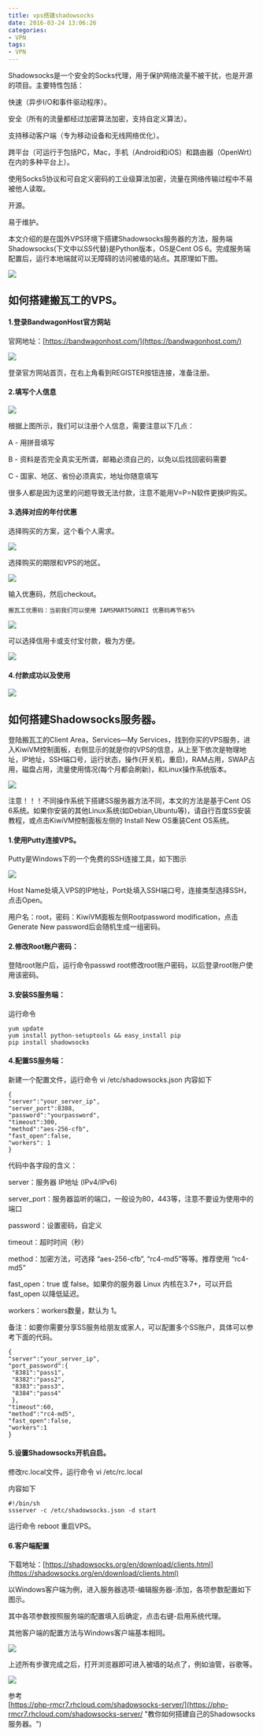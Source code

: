 ```yaml
---
title: vps搭建shadowsocks
date: 2016-03-24 13:06:26
categories:
- VPN
tags:
- VPN
---
```


Shadowsocks是一个安全的Socks代理，用于保护网络流量不被干扰，也是开源的项目。主要特性包括：

快速（异步I/O和事件驱动程序）。

安全（所有的流量都经过加密算法加密，支持自定义算法）。

支持移动客户端（专为移动设备和无线网络优化）。

跨平台（可运行于包括PC，Mac，手机（Android和iOS）和路由器（OpenWrt）在内的多种平台上）。

使用Socks5协议和可自定义密码的工业级算法加密，流量在网络传输过程中不易被他人读取。

开源。

易于维护。

本文介绍的是在国外VPS环境下搭建Shadowsocks服务器的方法，服务端Shadowsocks(下文中以SS代替)是Python版本，OS是Cent OS 6。完成服务端配置后，运行本地端就可以无障碍的访问被墙的站点。其原理如下图。  

![](http://i.imgur.com/yM6K77l.png)  

## 如何搭建搬瓦工的VPS。  

#### 1.登录BandwagonHost官方网站

官网地址：[https://bandwagonhost.com/](https://bandwagonhost.com/)

![](http://i.imgur.com/YwlvtZt.png)  

登录官方网站首页，在右上角看到REGISTER按钮连接，准备注册。  

#### 2.填写个人信息  

![](http://i.imgur.com/0uC26wo.png)  

根据上图所示，我们可以注册个人信息，需要注意以下几点：  

A - 用拼音填写  

B - 资料是否完全真实无所谓，邮箱必须自己的，以免以后找回密码需要  

C - 国家、地区、省份必须真实，地址你随意填写  

很多人都是因为这里的问题导致无法付款，注意不能用V=P=N软件更换IP购买。  

#### 3.选择对应的年付优惠  

选择购买的方案，这个看个人需求。

![](http://i.imgur.com/MpUHhkg.png)

选择购买的期限和VPS的地区。

![](http://i.imgur.com/9DYao1E.png)  

输入优惠码，然后checkout。

    搬瓦工优惠码：当前我们可以使用 IAMSMART5GRNII 优惠码再节省5%

![](http://i.imgur.com/StWylVc.png)  

可以选择信用卡或支付宝付款，极为方便。

![](http://i.imgur.com/itLgBhK.png)

#### 4.付款成功以及使用

![](http://i.imgur.com/kbWBjLy.png)

## 如何搭建Shadowsocks服务器。  

登陆搬瓦工的Client Area，Services—My Services，找到你买的VPS服务，进入KiwiVM控制面板，右侧显示的就是你的VPS的信息，从上至下依次是物理地址，IP地址，SSH端口号，运行状态，操作(开关机，重启)，RAM占用，SWAP占用，磁盘占用，流量使用情况(每个月都会刷新)，和Linux操作系统版本。  

![](http://i.imgur.com/zCYH2dH.png)  

注意！！！不同操作系统下搭建SS服务器方法不同，本文的方法是基于Cent OS 6系统。如果你安装的其他Linux系统(如Debian,Ubuntu等)，请自行百度SS安装教程，或点击KiwiVM控制面板左侧的 Install New OS重装Cent OS系统。

#### 1.使用Putty连接VPS。

Putty是Windows下的一个免费的SSH连接工具，如下图示  

![](http://i.imgur.com/Gi9a5xr.png)  

Host Name处填入VPS的IP地址，Port处填入SSH端口号，连接类型选择SSH，点击Open。

用户名：root，密码：KiwiVM面板左侧Rootpassword modification，点击Generate New password后会随机生成一组密码。

#### 2.修改Root账户密码：

登陆root账户后，运行命令passwd root修改root账户密码，以后登录root账户使用该密码。

#### 3.安装SS服务端：

运行命令  

    yum update
    yum install python-setuptools && easy_install pip
    pip install shadowsocks

#### 4.配置SS服务端：

新建一个配置文件，运行命令 vi /etc/shadowsocks.json
内容如下

    {
    "server":"your_server_ip",
    "server_port":8388,
    "password":"yourpassword",
    "timeout":300,
    "method":"aes-256-cfb",
    "fast_open":false,
    "workers": 1
    }

代码中各字段的含义：

server：服务器 IP地址 (IPv4/IPv6)

server_port：服务器监听的端口，一般设为80，443等，注意不要设为使用中的端口

password：设置密码，自定义

timeout：超时时间（秒）

method：加密方法，可选择 “aes-256-cfb”, “rc4-md5”等等。推荐使用 “rc4-md5”

fast_open：true 或 false。如果你的服务器 Linux 内核在3.7+，可以开启 fast_open 以降低延迟。

workers：workers数量，默认为 1。

备注：如要你需要分享SS服务给朋友或家人，可以配置多个SS账户，具体可以参考下面的代码。

    {
    "server":"your_server_ip",
    "port_password":{
     "8381":"pass1",
     "8382":"pass2",
     "8383":"pass3",
     "8384":"pass4"
     },
    "timeout":60,
    "method":"rc4-md5",
    "fast_open":false,
    "workers":1
    }

#### 5.设置Shadowsocks开机自启。

修改rc.local文件，运行命令 vi /etc/rc.local

内容如下

    #!/bin/sh
    ssserver -c /etc/shadowsocks.json -d start

运行命令 reboot 重启VPS。

#### 6.客户端配置

下载地址：[https://shadowsocks.org/en/download/clients.html](https://shadowsocks.org/en/download/clients.html)

以Windows客户端为例，进入服务器选项-编辑服务器-添加，各项参数配置如下图示。

其中各项参数按照服务端的配置填入后确定，点击右键-启用系统代理。

其他客户端的配置方法与Windows客户端基本相同。

![](http://i.imgur.com/0Y6EMyM.png)

上述所有步骤完成之后，打开浏览器即可进入被墙的站点了，例如油管，谷歌等。  

![](http://i.imgur.com/abmjjZz.png)

参考  
[https://php-rmcr7.rhcloud.com/shadowsocks-server/](https://php-rmcr7.rhcloud.com/shadowsocks-server/ "教你如何搭建自己的Shadowsocks服务器。")  